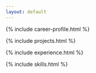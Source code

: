 ```yaml
---
layout: default
---
```


            
{% include career-profile.html %}
            
{% include projects.html %}

{% include experience.html %}
            
{% include skills.html %}


